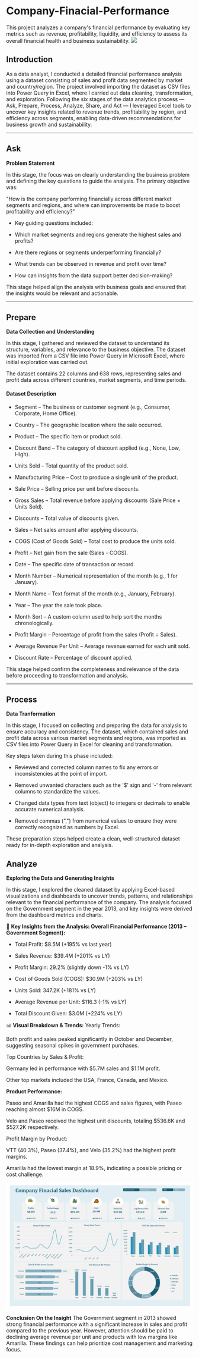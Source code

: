 # Company-Finacial-Performance
This project analyzes a company's financial performance by evaluating key metrics such as revenue, profitability, liquidity, and efficiency to assess its overall financial health and business sustainability.
![](https://github.com/Thetelegram212/Company-Finacial-Performance/blob/main/Screenshot%202025-07-23%20191203.pnghttps://github.com/Thetelegram212/Company-Finacial-Performance/blob/main/Screenshot%202025-07-23%20191203)

## Introduction

As a data analyst, I conducted a detailed financial performance analysis using a dataset consisting of sales and profit data segmented by market and country/region. The project involved importing the dataset as CSV files into Power Query in Excel, where I carried out data cleaning, transformation, and exploration. Following the six stages of the data analytics process — Ask, Prepare, Process, Analyze, Share, and Act — I leveraged Excel tools to uncover key insights related to revenue trends, profitability by region, and efficiency across segments, enabling data-driven recommendations for business growth and sustainability.

---

 ## Ask

 **Problem Statement**

In this stage, the focus was on clearly understanding the business problem and defining the key questions to guide the analysis. The primary objective was:

"How is the company performing financially across different market segments and regions, and where can improvements be made to boost profitability and efficiency?"

* Key guiding questions included:

* Which market segments and regions generate the highest sales and profits?

* Are there regions or segments underperforming financially?

* What trends can be observed in revenue and profit over time?

* How can insights from the data support better decision-making?

This stage helped align the analysis with business goals and ensured that the insights would be relevant and actionable.

---

## Prepare

**Data Collection and Understanding**

In this stage, I gathered and reviewed the dataset to understand its structure, variables, and relevance to the business objective. The dataset was imported from a CSV file into Power Query in Microsoft Excel, where initial exploration was carried out.

The dataset contains 22 columns and 638 rows, representing sales and profit data across different countries, market segments, and time periods.

#### Dataset Description
* Segment – The business or customer segment (e.g., Consumer, Corporate, Home Office).

* Country – The geographic location where the sale occurred.

* Product – The specific item or product sold.

* Discount Band – The category of discount applied (e.g., None, Low, High).

* Units Sold – Total quantity of the product sold.

* Manufacturing Price – Cost to produce a single unit of the product.

* Sale Price – Selling price per unit before discounts.

* Gross Sales – Total revenue before applying discounts (Sale Price × Units Sold).

* Discounts – Total value of discounts given.

* Sales – Net sales amount after applying discounts.

* COGS (Cost of Goods Sold) – Total cost to produce the units sold.

* Profit – Net gain from the sale (Sales - COGS).

* Date – The specific date of transaction or record.

* Month Number – Numerical representation of the month (e.g., 1 for January).

* Month Name – Text format of the month (e.g., January, February).

* Year – The year the sale took place.

* Month Sort – A custom column used to help sort the months chronologically.

* Profit Margin – Percentage of profit from the sales (Profit ÷ Sales).

* Average Revenue Per Unit – Average revenue earned for each unit sold.

* Discount Rate – Percentage of discount applied.

This stage helped confirm the completeness and relevance of the data before proceeding to transformation and analysis.


---

## Process

**Data Tranformation**

In this stage, I focused on collecting and preparing the data for analysis to ensure accuracy and consistency. The dataset, which contained sales and profit data across various market segments and regions, was imported as CSV files into Power Query in Excel for cleaning and transformation.

Key steps taken during this phase included:

* Reviewed and corrected column names to fix any errors or inconsistencies at the point of import.

* Removed unwanted characters such as the '$' sign and '-' from relevant columns to standardize the values.

* Changed data types from text (object) to integers or decimals to enable accurate numerical analysis.

* Removed commas (",") from numerical values to ensure they were correctly recognized as numbers by Excel.

These preparation steps helped create a clean, well-structured dataset ready for in-depth exploration and analysis.


##  Analyze

**Exploring the Data and Generating Insights**

In this stage, I explored the cleaned dataset by applying Excel-based visualizations and dashboards to uncover trends, patterns, and relationships relevant to the financial performance of the company. The analysis focused on the Government segment in the year 2013, and key insights were derived from the dashboard metrics and charts.

📌 **Key Insights from the Analysis: Overall Financial Performance (2013 – Government Segment):**

* Total Profit: $8.5M (+195% vs last year)

* Sales Revenue: $39.4M (+201% vs LY)

* Profit Margin: 29.2% (slightly down -1% vs LY)

* Cost of Goods Sold (COGS): $30.9M (+203% vs LY)

* Units Sold: 347.2K (+181% vs LY)

* Average Revenue per Unit: $116.3 (-1% vs LY)

* Total Discount Given: $3.0M (+224% vs LY)

📊 **Visual Breakdown & Trends:**
Yearly Trends:

Both profit and sales peaked significantly in October and December, suggesting seasonal spikes in government purchases.

Top Countries by Sales & Profit:

Germany led in performance with $5.7M sales and $1.1M profit.

Other top markets included the USA, France, Canada, and Mexico.

**Product Performance:**

Paseo and Amarilla had the highest COGS and sales figures, with Paseo reaching almost $16M in COGS.

Velo and Paseo received the highest unit discounts, totaling $536.6K and $527.2K respectively.

Profit Margin by Product:

VTT (40.3%), Paseo (37.4%), and Velo (35.2%) had the highest profit margins.

Amarilla had the lowest margin at 18.9%, indicating a possible pricing or cost challenge.

![](https://github.com/Thetelegram212/Company-Finacial-Performance/blob/main/Screenshot%202025-07-23%20191203.png)

**Conclusion On the Insight**
The Government segment in 2013 showed strong financial performance with a significant increase in sales and profit compared to the previous year. However, attention should be paid to declining average revenue per unit and products with low margins like Amarilla. These findings can help prioritize cost management and marketing focus.






